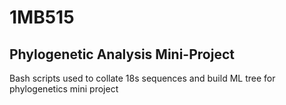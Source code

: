# 1MB515
## Phylogenetic Analysis Mini-Project

Bash scripts used to collate 18s sequences and build ML tree for phylogenetics mini project 

